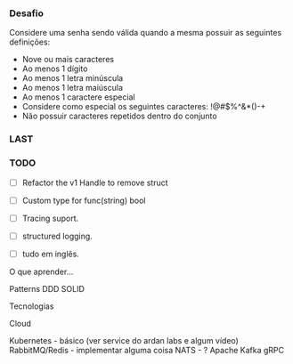 ### Desafio

Considere uma senha sendo válida quando a mesma possuir as seguintes definições:

- Nove ou mais caracteres
- Ao menos 1 dígito
- Ao menos 1 letra minúscula
- Ao menos 1 letra maiúscula
- Ao menos 1 caractere especial
 - Considere como especial os seguintes caracteres: !@#$%^&*()-+
- Não possuir caracteres repetidos dentro do conjunto

### LAST

### TODO

- [ ] Refactor the v1 Handle to remove struct
- [ ] Custom type for func(string) bool
- [ ] Tracing suport.
- [ ] structured logging.
- [ ] tudo em inglês.


O que aprender...

Patterns
DDD
SOLID


Tecnologias

Cloud

Kubernetes - básico (ver service do ardan labs e algum vídeo)
RabbitMQ/Redis - implementar alguma coisa
NATS - ?
Apache Kafka
gRPC
